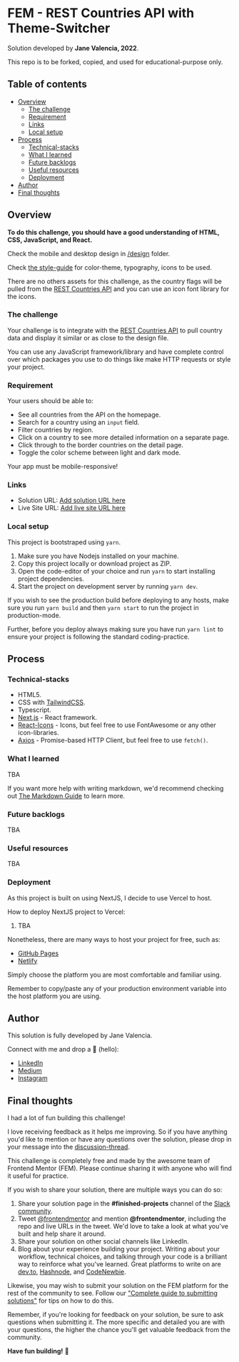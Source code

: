 # FEM - REST Countries API with Theme-Switcher

Solution developed by **Jane Valencia, 2022**.

This repo is to be forked, copied, and used for educational-purpose only.

## Table of contents

- [Overview](#overview)
  - [The challenge](#the-challenge)
  - [Requirement](#requirement)
  - [Links](#links)
  - [Local setup](#local-setup)
- [Process](#process)
  - [Technical-stacks](#technical-stacks)
  - [What I learned](#what-i-learned)
  - [Future backlogs](#future-backlogs)
  - [Useful resources](#useful-resources)
  - [Deployment](#deployment)
- [Author](#author)
- [Final thoughts](#final-thoughts)

## Overview

**To do this challenge, you should have a good understanding of HTML, CSS, JavaScript, and React.**

Check the mobile and desktop design in [/design](./design/) folder.

Check [the style-guide](./style-guide.md) for color-theme, typography, icons to be used.

There are no others assets for this challenge, as the country flags will be pulled from the [REST Countries API](https://restcountries.com) and you can use an icon font library for the icons.

### The challenge

Your challenge is to integrate with the [REST Countries API](https://restcountries.com) to pull country data and display it similar or as close to the design file.

You can use any JavaScript framework/library and have complete control over which packages you use to do things like make HTTP requests or style your project.

### Requirement

Your users should be able to:

- See all countries from the API on the homepage.
- Search for a country using an `input` field.
- Filter countries by region.
- Click on a country to see more detailed information on a separate page.
- Click through to the border countries on the detail page.
- Toggle the color scheme between light and dark mode.

Your app must be mobile-responsive!

### Links

- Solution URL: [Add solution URL here](https://your-solution-url.com)
- Live Site URL: [Add live site URL here](https://your-live-site-url.com)

### Local setup

This project is bootstraped using `yarn`.

1. Make sure you have Nodejs installed on your machine.
2. Copy this project locally or download project as ZIP.
3. Open the code-editor of your choice and run `yarn` to start installing project dependencies.
4. Start the project on development server by running `yarn dev`.

If you wish to see the production build before deploying to any hosts, make sure you run `yarn build` and then `yarn start` to run the project in production-mode.

Further, before you deploy always making sure you have run `yarn lint` to ensure your project is following the standard coding-practice.

## Process

### Technical-stacks

- HTML5.
- CSS with [TailwindCSS](https://tailwindcss.com/).
- Typescript.
- [Next.js](https://nextjs.org/) - React framework.
- [React-Icons](https://react-icons.github.io/react-icons/) - Icons, but feel free to use FontAwesome or any other icon-libraries.
- [Axios](https://axios-http.com/docs/intro) - Promise-based HTTP Client, but feel free to use `fetch()`.

### What I learned

TBA

If you want more help with writing markdown, we'd recommend checking out [The Markdown Guide](https://www.markdownguide.org/) to learn more.

### Future backlogs

TBA

### Useful resources

TBA

### Deployment

As this project is built on using NextJS, I decide to use Vercel to host. 

How to deploy NextJS project to Vercel:
1. TBA

Nonetheless, there are many ways to host your project for free, such as:

- [GitHub Pages](https://pages.github.com/)
- [Netlify](https://www.netlify.com/)

Simply choose the platform you are most comfortable and familiar using.

Remember to copy/paste any of your production environment variable into the host platform you are using.

## Author

This solution is fully developed by Jane Valencia. 

Connect with me and drop a 👋 (hello):

- [LinkedIn](https://www.linkedin.com/in/janevalencia/)
- [Medium](https://medium.com/@janevalencia)
- [Instagram](https://www.instagram.com/janevlencia)

## Final thoughts

I had a lot of fun building this challenge! 

I love receiving feedback as it helps me improving. So if you have anything you'd like to mention or have any questions over the solution, please drop in your message into the [discussion-thread](TBA).

This challenge is completely free and made by the awesome team of Frontend Mentor (FEM). Please continue sharing it with anyone who will find it useful for practice.

If you wish to share your solution, there are multiple ways you can do so:

1. Share your solution page in the **#finished-projects** channel of the [Slack community](https://www.frontendmentor.io/slack). 
2. Tweet [@frontendmentor](https://twitter.com/frontendmentor) and mention **@frontendmentor**, including the repo and live URLs in the tweet. We'd love to take a look at what you've built and help share it around.
3. Share your solution on other social channels like LinkedIn.
4. Blog about your experience building your project. Writing about your workflow, technical choices, and talking through your code is a brilliant way to reinforce what you've learned. Great platforms to write on are [dev.to](https://dev.to/), [Hashnode](https://hashnode.com/), and [CodeNewbie](https://community.codenewbie.org/).

Likewise, you may wish to submit your solution on the FEM platform for the rest of the community to see. Follow our ["Complete guide to submitting solutions"](https://medium.com/frontend-mentor/a-complete-guide-to-submitting-solutions-on-frontend-mentor-ac6384162248) for tips on how to do this.

Remember, if you're looking for feedback on your solution, be sure to ask questions when submitting it. The more specific and detailed you are with your questions, the higher the chance you'll get valuable feedback from the community.

**Have fun building!** 🚀
